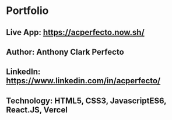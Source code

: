 # Portfolio

## Live App: https://acperfecto.now.sh/

## Author: Anthony Clark Perfecto

## LinkedIn: https://www.linkedin.com/in/acperfecto/

## Technology: HTML5, CSS3, JavascriptES6, React.JS, Vercel

